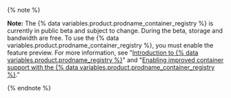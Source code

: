 {% note %}

**Note:** The {% data variables.product.prodname_container_registry %} is currently in public beta and subject to change. During the beta, storage and bandwidth are free. To use the {% data variables.product.prodname_container_registry %}, you must enable the feature preview. For more information, see "[Introduction to {% data variables.product.prodname_registry %}](/packages/learn-github-packages/introduction-to-github-packages)" and "[Enabling improved container support with the {% data variables.product.prodname_container_registry %}](/packages/working-with-a-github-packages-registry/enabling-improved-container-support-with-the-container-registry)."

{% endnote %}
